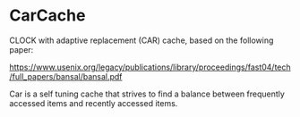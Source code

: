 # CarCache

<!-- MDOC !-->

CLOCK with adaptive replacement (CAR) cache, based on the following paper:

https://www.usenix.org/legacy/publications/library/proceedings/fast04/tech/full_papers/bansal/bansal.pdf

Car is a self tuning cache that strives to find a balance between frequently accessed items and recently accessed items.
